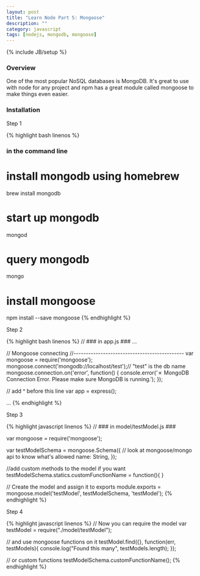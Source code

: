 ```yaml
---
layout: post
title: "Learn Node Part 5: Mongoose"
description: ""
category: javascript
tags: [nodejs, mongodb, mongoose]
---
```

{% include JB/setup %}

<!-- Overview -->
<h3>Overview</h3>

One of the most popular NoSQL databases is MongoDB. It's great to use with node for any project and npm has a great module called mongoose to make things even easier.

<h3>Installation</h3>

Step 1
<!-- Code _______________________________________-->
{% highlight bash linenos %}
### in the command line ###

# install mongodb using homebrew
brew install mongodb

# start up mongodb
mongod

# query mongodb
mongo

# install mongoose
npm install --save mongoose
{% endhighlight %}
<!-- /Code ^^^^^^^^^^^^^^^^^^^^^^^^^^^^^^^^^^^^^^-->

Step 2
<!-- Code _______________________________________-->
{% highlight bash linenos %}
// ### in app.js ###
...

// Mongoose connecting
//---------------------------------------------
var mongoose = require('mongoose');
mongoose.connect('mongodb://localhost/test');// "test" is the db name
mongoose.connection.on('error', function() {
  console.error('✗ MongoDB Connection Error. Please make sure MongoDB is running.');
});

// add ^ before this line
var app = express();

...
{% endhighlight %}
<!-- /Code ^^^^^^^^^^^^^^^^^^^^^^^^^^^^^^^^^^^^^^-->

Step 3

<!-- Code _______________________________________-->
{% highlight javascript linenos %}
// ### in model/testModel.js ###

var mongoose = require('mongoose');

var testModelSchema = mongoose.Schema({
    // look at mongoose/mongo api to know what's allowed
    name: String,
});

//add custom methods to the model if you want
testModelSchema.statics.customFunctionName = function(){
}

// Create the model and assign it to exports
module.exports = mongoose.model('testModel', testModelSchema, 'testModel');
{% endhighlight %}
<!-- /Code ^^^^^^^^^^^^^^^^^^^^^^^^^^^^^^^^^^^^^^-->

Step 4

<!-- Code _______________________________________-->
{% highlight javascript linenos %}
// Now you can require the model
var testModel = require("./model/testModel");

// and use mongoose functions on it
testModel.find({}, function(err, testModels){
    console.log("Found this many", testModels.length);
});

// or custom functions
testModelSchema.customFunctionName();
{% endhighlight %}
<!-- /Code ^^^^^^^^^^^^^^^^^^^^^^^^^^^^^^^^^^^^^^-->
